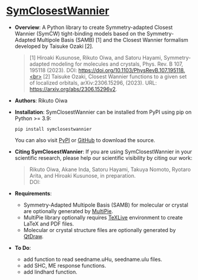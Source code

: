 # [SymClosestWannier](https://cmt-mu.github.io/SymClosestWannier/)

- **Overview**:
    A Python library to create Symmetry-adapted Closest Wannier (SymCW) tight-binding models based on the Symmetry-Adapted Multipole Basis (SAMB) [1] and the Closest Wannier formalism developed by Taisuke Ozaki [2].

    > [1] Hiroaki Kusunose, Rikuto Oiwa, and Satoru Hayami, Symmetry-adapted modeling for molecules and crystals, Phys. Rev. B 107, 195118 (2023).
    > DOI: https://doi.org/10.1103/PhysRevB.107.195118.<br>
    > [2] Taisuke Ozaki, Closest Wannier functions to a given set of localized orbitals, arXiv:2306.15296, (2023).
    > URL: https://arxiv.org/abs/2306.15296v2.

- **Authors**: Rikuto Oiwa

- **Installation**: SymClosestWannier can be installed from PyPI using pip on Python >= 3.9:
    ```
    pip install symclosestwannier
    ```
    You can also visit [PyPI](https://pypi.org/project/symclosestwannier/) or [GitHub](https://github.com/CMT-MU/SymClosestWannier/) to download the source.

- **Citing SymClosestWannier**: If you are using SymClosestWannier in your scientific research, please help our scientific visibility by citing our work:

    > Rikuto Oiwa, Akane Inda, Satoru Hayami, Takuya Nomoto, Ryotaro Arita, and Hiroaki Kusunose, in preparation.<br>
    > DOI: []()

- **Requirements**:
  - Symmetry-Adapted Multipole Basis (SAMB) for molecular or crystal are optionally generated by [MultiPie](https://github.com/CMT-MU/MultiPie).
  - MultiPie library optionally requires [TeXLive](https://www.tug.org/texlive/) environment to create LaTeX and PDF files.
  - Molecular or crystal structure files are optionally generated by [QtDraw](https://github.com/CMT-MU/QtDraw).

- **To Do**:
  - add function to read seedname.uHu, seedname.uIu files.
  - add SHC, ME response functions.
  - add lindhard function.
